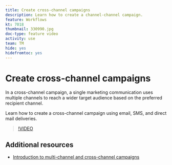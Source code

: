```yaml
---
title: Create cross-channel campaigns
description: Learn how to create a channel-channel campaign.
feature: Workflows
kt: 7018
thumbnail: 330990.jpg
doc-type: feature video
activity: use
team: TM
hide: yes
hidefromtoc: yes
---
```

# Create cross-channel campaigns

In a cross-channel campaign, a single marketing communication uses multiple channels to reach a wider target audience based on the preferred recipient channel.

Learn how to create a cross-channel campaign using email, SMS, and direct mail deliveries.

>[!VIDEO](https://video.tv.adobe.com/v/330990?quality=12)

## Additional resources

* [Introduction to multi-channel and cross-channel campaigns](/help/orchestrate-campaigns/introduction-to-cross-and-multi-channel-campaigns.md)
